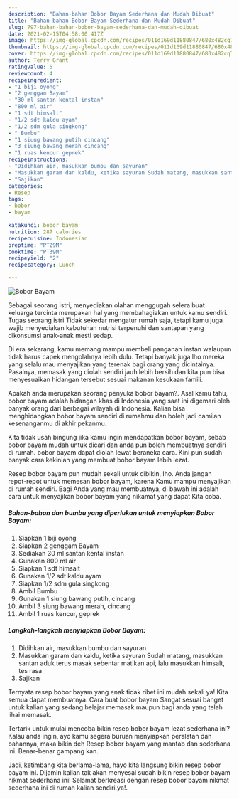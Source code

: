 ```yaml
---
description: "Bahan-bahan Bobor Bayam Sederhana dan Mudah Dibuat"
title: "Bahan-bahan Bobor Bayam Sederhana dan Mudah Dibuat"
slug: 797-bahan-bahan-bobor-bayam-sederhana-dan-mudah-dibuat
date: 2021-02-15T04:58:00.417Z
image: https://img-global.cpcdn.com/recipes/011d169d11880847/680x482cq70/bobor-bayam-foto-resep-utama.jpg
thumbnail: https://img-global.cpcdn.com/recipes/011d169d11880847/680x482cq70/bobor-bayam-foto-resep-utama.jpg
cover: https://img-global.cpcdn.com/recipes/011d169d11880847/680x482cq70/bobor-bayam-foto-resep-utama.jpg
author: Terry Grant
ratingvalue: 5
reviewcount: 4
recipeingredient:
- "1 biji oyong"
- "2 genggam Bayam"
- "30 ml santan kental instan"
- "800 ml air"
- "1 sdt himsalt"
- "1/2 sdt kaldu ayam"
- "1/2 sdm gula singkong"
- " Bumbu"
- "1 siung bawang putih cincang"
- "3 siung bawang merah cincang"
- "1 ruas kencur geprek"
recipeinstructions:
- "Didihkan air, masukkan bumbu dan sayuran"
- "Masukkan garam dan kaldu, ketika sayuran Sudah matang, masukkan santan aduk terus masak sebentar matikan api, lalu masukkan himsalt, tes rasa"
- "Sajikan"
categories:
- Resep
tags:
- bobor
- bayam

katakunci: bobor bayam 
nutrition: 287 calories
recipecuisine: Indonesian
preptime: "PT29M"
cooktime: "PT39M"
recipeyield: "2"
recipecategory: Lunch

---
```



![Bobor Bayam](https://img-global.cpcdn.com/recipes/011d169d11880847/680x482cq70/bobor-bayam-foto-resep-utama.jpg)

Sebagai seorang istri, menyediakan olahan menggugah selera buat keluarga tercinta merupakan hal yang membahagiakan untuk kamu sendiri. Tugas seorang istri Tidak sekedar mengatur rumah saja, tetapi kamu juga wajib menyediakan kebutuhan nutrisi terpenuhi dan santapan yang dikonsumsi anak-anak mesti sedap.

Di era  sekarang, kamu memang mampu membeli panganan instan walaupun tidak harus capek mengolahnya lebih dulu. Tetapi banyak juga lho mereka yang selalu mau menyajikan yang terenak bagi orang yang dicintainya. Pasalnya, memasak yang diolah sendiri jauh lebih bersih dan kita pun bisa menyesuaikan hidangan tersebut sesuai makanan kesukaan famili. 



Apakah anda merupakan seorang penyuka bobor bayam?. Asal kamu tahu, bobor bayam adalah hidangan khas di Indonesia yang saat ini digemari oleh banyak orang dari berbagai wilayah di Indonesia. Kalian bisa menghidangkan bobor bayam sendiri di rumahmu dan boleh jadi camilan kesenanganmu di akhir pekanmu.

Kita tidak usah bingung jika kamu ingin mendapatkan bobor bayam, sebab bobor bayam mudah untuk dicari dan anda pun boleh membuatnya sendiri di rumah. bobor bayam dapat diolah lewat beraneka cara. Kini pun sudah banyak cara kekinian yang membuat bobor bayam lebih lezat.

Resep bobor bayam pun mudah sekali untuk dibikin, lho. Anda jangan repot-repot untuk memesan bobor bayam, karena Kamu mampu menyajikan di rumah sendiri. Bagi Anda yang mau membuatnya, di bawah ini adalah cara untuk menyajikan bobor bayam yang nikamat yang dapat Kita coba.

<!--inarticleads1-->

##### Bahan-bahan dan bumbu yang diperlukan untuk menyiapkan Bobor Bayam:

1. Siapkan 1 biji oyong
1. Siapkan 2 genggam Bayam
1. Sediakan 30 ml santan kental instan
1. Gunakan 800 ml air
1. Siapkan 1 sdt himsalt
1. Gunakan 1/2 sdt kaldu ayam
1. Siapkan 1/2 sdm gula singkong
1. Ambil  Bumbu
1. Gunakan 1 siung bawang putih, cincang
1. Ambil 3 siung bawang merah, cincang
1. Ambil 1 ruas kencur, geprek




<!--inarticleads2-->

##### Langkah-langkah menyiapkan Bobor Bayam:

1. Didihkan air, masukkan bumbu dan sayuran
1. Masukkan garam dan kaldu, ketika sayuran Sudah matang, masukkan santan aduk terus masak sebentar matikan api, lalu masukkan himsalt, tes rasa
1. Sajikan




Ternyata resep bobor bayam yang enak tidak ribet ini mudah sekali ya! Kita semua dapat membuatnya. Cara buat bobor bayam Sangat sesuai banget untuk kalian yang sedang belajar memasak maupun bagi anda yang telah lihai memasak.

Tertarik untuk mulai mencoba bikin resep bobor bayam lezat sederhana ini? Kalau anda ingin, ayo kamu segera buruan menyiapkan peralatan dan bahannya, maka bikin deh Resep bobor bayam yang mantab dan sederhana ini. Benar-benar gampang kan. 

Jadi, ketimbang kita berlama-lama, hayo kita langsung bikin resep bobor bayam ini. Dijamin kalian tak akan menyesal sudah bikin resep bobor bayam nikmat sederhana ini! Selamat berkreasi dengan resep bobor bayam nikmat sederhana ini di rumah kalian sendiri,ya!.

